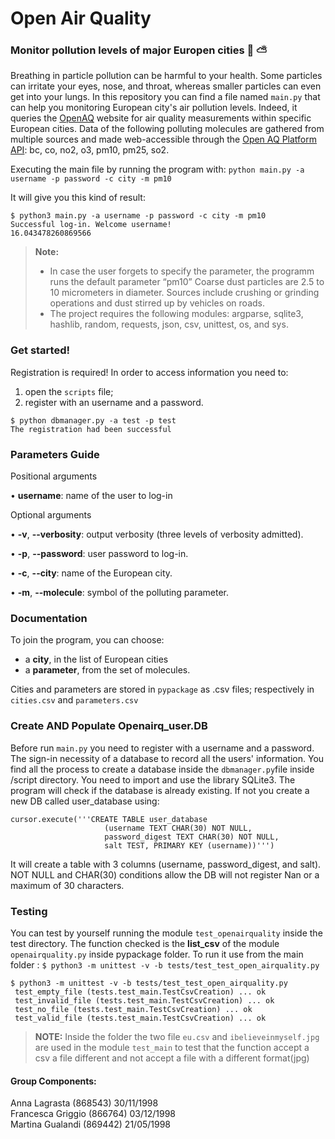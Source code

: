 # Open Air Quality
### Monitor pollution levels of major Europen cities :deciduous_tree: :partly_sunny:

Breathing in particle pollution can be harmful to your health. Some particles can irritate your eyes, nose, and throat, whereas smaller particles can even get into your lungs. In this repository you can find a file named ```main.py``` that can help you monitoring European city's air pollution levels. Indeed, it queries the [OpenAQ](https://openaq.org) website for air quality measurements within specific European cities. Data of the following polluting molecules are gathered from multiple sources and made web-accessible through the [Open AQ Platform API](https://docs.openaq.org/): bc, co, no2, o3, pm10, pm25, so2.

Executing the main file by running the program with: 
```python main.py -a username -p password -c city -m pm10```
 
It will give you this kind of result:	
```
$ python3 main.py -a username -p password -c city -m pm10
Successful log-in. Welcome username!
16.043478260869566
```

> **Note:** 
> - In case the user forgets to specify the parameter, the programm runs the default parameter “pm10” Coarse dust particles are 2.5 to 10 micrometers in diameter. Sources include crushing or grinding operations and dust stirred up by vehicles on roads.
> - The project requires the following modules: argparse, sqlite3, hashlib, random, requests, json, csv, unittest, os, and sys.


### Get started!
Registration is required!
In order to access information you need to: 
1. open the ```scripts``` file;
2. register with an username and a password.
```
$ python dbmanager.py -a test -p test  
The registration had been successful
```

### Parameters Guide
Positional arguments

•	**username**: name of the user to log-in

Optional arguments

•	**-v**, **--verbosity**: output verbosity (three levels of verbosity admitted).

•	**-p**, **--password**: user password to log-in.

•	**-c**, **--city**: name of the European city.

•	**-m**, **--molecule**: symbol of the polluting parameter. 

### Documentation

To join the program, you can choose:
- a **city**, in the list of European cities
- a **parameter**, from the set of molecules. 

Cities and parameters are stored in ```pypackage``` as .csv files; respectively in ```cities.csv``` and ```parameters.csv```

### Create AND Populate Openairq_user.DB
Before run ```main.py``` you need to register with a username and a password. The sign-in necessity of a database to record all the users' information. You find all the process to create a database inside the ```dbmanager.py```file inside /script directory.
You need to import and use the library SQLite3. The program will check if the database is already existing. If not you create a new DB called user_database using: 
```
cursor.execute('''CREATE TABLE user_database
                     (username TEXT CHAR(30) NOT NULL, 
                     password_digest TEXT CHAR(30) NOT NULL,
                     salt TEST, PRIMARY KEY (username))''')
```
 
It will create a table with 3 columns (username, password_digest, and salt). NOT NULL and CHAR(30) conditions allow the DB will not register Nan or a maximum of 30 characters.

### Testing 

You can test by yourself running the module ```test_openairquality``` inside the test directory. The function checked is the **list_csv** of the module ```openairquality.py``` inside pypackage folder.
To run it use from the main folder :
```$ python3 -m unittest -v -b tests/test_test_open_airquality.py```
```
$ python3 -m unittest -v -b tests/test_test_open_airquality.py
 test_empty_file (tests.test_main.TestCsvCreation) ... ok
 test_invalid_file (tests.test_main.TestCsvCreation) ... ok
 test_no_file (tests.test_main.TestCsvCreation) ... ok
 test_valid_file (tests.test_main.TestCsvCreation) ... ok
```
> **NOTE:**
Inside the folder the two file ```eu.csv``` and ```ibelieveinmyself.jpg``` are used in the module ```test_main``` to test that the function accept a csv a file different and not accept a file with a different format(jpg)


#### Group Components:
Anna Lagrasta (868543) 30/11/1998 <br/>
Francesca Griggio (866764) 03/12/1998 <br/>
Martina Gualandi (869442) 21/05/1998  

